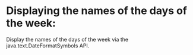 # Displaying the names of the days of the week:
Display the names of the days of the week via the java.text.DateFormatSymbols API.